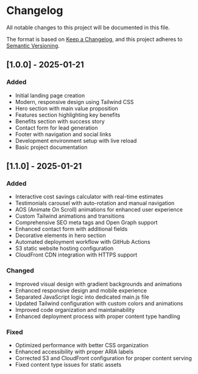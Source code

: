 # Changelog

All notable changes to this project will be documented in this file.

The format is based on [Keep a Changelog](https://keepachangelog.com/en/1.0.0/),
and this project adheres to [Semantic Versioning](https://semver.org/spec/v2.0.0.html).

## [1.0.0] - 2025-01-21

### Added
- Initial landing page creation
- Modern, responsive design using Tailwind CSS
- Hero section with main value proposition
- Features section highlighting key benefits
- Benefits section with success story
- Contact form for lead generation
- Footer with navigation and social links
- Development environment setup with live reload
- Basic project documentation

## [1.1.0] - 2025-01-21

### Added
- Interactive cost savings calculator with real-time estimates
- Testimonials carousel with auto-rotation and manual navigation
- AOS (Animate On Scroll) animations for enhanced user experience
- Custom Tailwind animations and transitions
- Comprehensive SEO meta tags and Open Graph support
- Enhanced contact form with additional fields
- Decorative elements in hero section
- Automated deployment workflow with GitHub Actions
- S3 static website hosting configuration
- CloudFront CDN integration with HTTPS support

### Changed
- Improved visual design with gradient backgrounds and animations
- Enhanced responsive design and mobile experience
- Separated JavaScript logic into dedicated main.js file
- Updated Tailwind configuration with custom colors and animations
- Improved code organization and maintainability
- Enhanced deployment process with proper content type handling

### Fixed
- Optimized performance with better CSS organization
- Enhanced accessibility with proper ARIA labels
- Corrected S3 and CloudFront configuration for proper content serving
- Fixed content type issues for static assets
